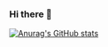 ### Hi there 👋
[![Anurag's GitHub stats](https://github-readme-stats.vercel.app/api?username=Adi-11)](https://github.com/Adi-11/github-readme-stats)
<!--
**Adi-11/Adi-11** is a ✨ _special_ ✨ repository because its `README.md` (this file) appears on your GitHub profile.

Here are some ideas to get you started:

- 🔭 I’m currently working on ...
- 🌱 I’m currently learning ...
- 👯 I’m looking to collaborate on ...
- 🤔 I’m looking for help with ...
- 💬 Ask me about ...
- 📫 How to reach me: ...
- 😄 Pronouns: ...
- ⚡ Fun fact: ...
-->
